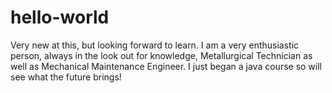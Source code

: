 # hello-world
Very new at this, but looking forward to learn.
I am a very enthusiastic person, always in the look out for knowledge, Metallurgical Technician as well as Mechanical Maintenance Engineer. I just began a java course so will see what the future brings!
